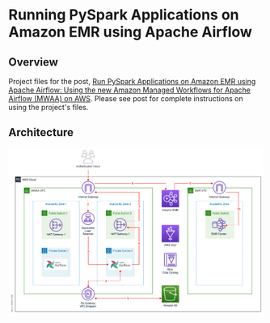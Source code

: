 # Running PySpark Applications on Amazon EMR using Apache Airflow

## Overview

Project files for the post, [Run PySpark Applications on Amazon EMR using Apache Airflow: Using the new Amazon Managed Workflows for Apache Airflow (MWAA) on AWS](https://itnext.io/running-spark-jobs-on-amazon-emr-with-apache-airflow-2e16647fea0c). Please see post for complete instructions on using the project's files.

## Architecture

![Architecture](./diagram/Architecture.png)